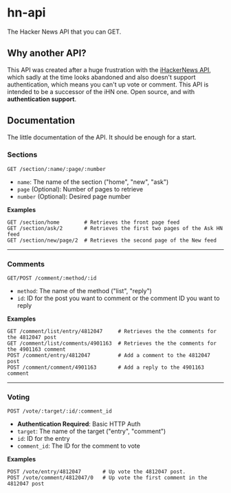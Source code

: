 # hn-api

The Hacker News API that you can GET.


## Why another API?

This API was created after a huge frustration with the [iHackerNews API](http://api.ihackernews.com/), which sadly at the time looks abandoned and also doesn't support authentication, which means you can't up vote or comment. This API is intended to be a successor of the iHN one. Open source, and with **authentication support**.


## Documentation

The little documentation of the API. It should be enough for a start.

### Sections

`GET /section/:name/:page/:number`

 - `name`: The name of the section ("home", "new", "ask")
 - `page` (Optional): Number of pages to retrieve
 - `number` (Optional): Desired page number

**Examples**

    GET /section/home        # Retrieves the front page feed
    GET /section/ask/2       # Retrieves the first two pages of the Ask HN feed
    GET /section/new/page/2  # Retrieves the second page of the New feed

---

### Comments

`GET/POST /comment/:method/:id`

 - `method`: The name of the method ("list", "reply")
 - `id`: ID for the post you want to comment or the comment ID you want to reply

**Examples**

	GET /comment/list/entry/4812047     # Retrieves the the comments for the 4812047 post
	GET /comment/list/comments/4901163  # Retrieves the the comments for the 4901163 comment
	POST /comment/entry/4812047         # Add a comment to the 4812047 post
	POST /comment/comment/4901163       # Add a reply to the 4901163 comment

---

### Voting

`POST /vote/:target/:id/:comment_id`

 - **Authentication Required**: Basic HTTP Auth
 - `target`: The name of the target ("entry", "comment")
 - `id`: ID for the entry
 - `comment_id`: The ID for the comment to vote

**Examples**

	POST /vote/entry/4812047       # Up vote the 4812047 post.
	POST /vote/comment/4812047/0   # Up vote the first comment in the 4812047 post
